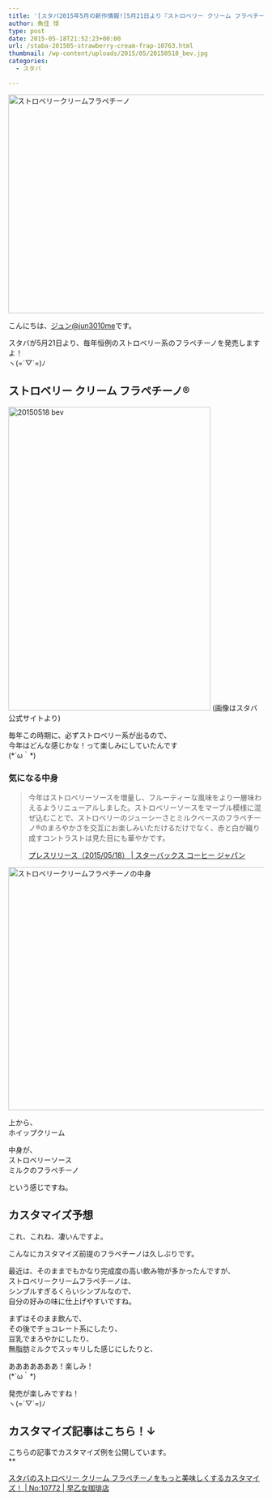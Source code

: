 ```yaml
---
title: '[スタバ2015年5月の新作情報!]5月21日より『ストロベリー クリーム フラペチーノ®』を発売！'
author: 魚住 惇
type: post
date: 2015-05-18T21:52:23+00:00
url: /staba-201505-strawberry-cream-frap-10763.html
thumbnail: /wp-content/uploads/2015/05/20150518_bev.jpg
categories:
  - スタバ

---
```

<img decoding="async" loading="lazy" src="/wp-content/uploads/2015/05/20150518_bev.jpg" alt="ストロベリークリームフラペチーノ" title="20150518_bev.jpg" border="0" width="599" height="432" /><!--more-->

こんにちは、[ジュン@jun3010me][1]です。

スタバが5月21日より、毎年恒例のストロベリー系のフラペチーノを発売しますよ！  
ヽ(=´▽\`=)ﾉ

## ストロベリー クリーム フラペチーノ®

<img decoding="async" loading="lazy" src="/wp-content/uploads/2015/05/20150518_bev1.jpg" alt="20150518 bev" title="20150518_bev.jpg" border="0" width="399" height="600" />  
(画像はスタバ公式サイトより)

毎年この時期に、必ずストロベリー系が出るので、  
今年はどんな感じかな！って楽しみにしていたんです  
(\*´ω｀\*)

### 気になる中身

> 今年はストロベリーソースを増量し、フルーティーな風味をより一層味わえるようリニューアルしました。ストロベリーソースをマーブル模様に混ぜ込むことで、ストロベリーのジューシーさとミルクベースのフラペチーノ®のまろやかさを交互にお楽しみいただけるだけでなく、赤と白が織り成すコントラストは見た目にも華やかです。
> 
> <p class="origin">
>   <a href="http://www.starbucks.co.jp/press_release/pr2015-1316.php" target="new">プレスリリース（2015/05/18） | スターバックス コーヒー ジャパン</a>
> </p>

<img decoding="async" loading="lazy" src="/wp-content/uploads/2015/05/201505182_bev.jpg" alt="ストロベリークリームフラペチーノの中身" title="201505182_bev.jpg" border="0" width="598" height="480" />  
  
上から、  
ホイップクリーム

中身が、  
ストロベリーソース  
ミルクのフラペチーノ

という感じですね。

## カスタマイズ予想

これ、これね、凄いんですよ。

こんなに<span class="futoaka">カスタマイズ前提のフラペチーノ</span>は久しぶりです。

最近は、そのままでもかなり完成度の高い飲み物が多かったんですが、  
ストロベリークリームフラペチーノは、  
シンプルすぎるくらいシンプルなので、  
自分の好みの味に仕上げやすいですね。

まずはそのまま飲んで、  
その後でチョコレート系にしたり、  
豆乳でまろやかにしたり、  
無脂肪ミルクでスッキリした感じにしたりと、

あああああああ！楽しみ！  
(\*´ω｀\*)

発売が楽しみですね！  
ヽ(=´▽\`=)ﾉ

## カスタマイズ記事はこちら！↓

こちらの記事でカスタマイズ例を公開しています。  
**</p> 

<a href="http://jun3010.me/staba-201505-strawberry-cream-customize-10772.html" target="_blank">スタバのストロベリー クリーム フラペチーノをもっと美味しくするカスタマイズ！ | No:10772 | 早乙女珈琲店</a>

</b>

 [1]: https://twitter.com/jun3010me